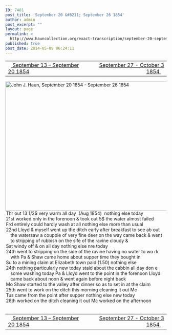 ```yaml
---
ID: 7481
post_title: 'September 20 &#8211; September 26 1854'
author: admin
post_excerpt: ""
layout: page
permalink: >
  http://www.hauncollection.org/exact-transcription/september-20-september-26-1854/
published: true
post_date: 2014-05-09 06:24:11
---
```

<table style="width: 100%;" align="center">
<tbody>
<tr>
<td width="50%"><a title="September 13 – September 20 1854" href="http://www.hauncollection.org/version-2/version-ii-series-i/september-13-september-20-1854/"><img src="https://lh3.googleusercontent.com/-EFJpxxNiPNw/VqgtWBCZrMI/AAAAAAAAAFU/WfY4lPFWWkg/s800-Ic42/Soeb-Plain-Arrows-8-10px.png" alt="" width="10" height="10" /> September 13 – September 20 1854</a></td>
<td style="text-align: right;"><a title="September 27 – October 3 1854" href="http://www.hauncollection.org/version-2/version-ii-series-i/september-27-october-3-1854/">September 27 - October 3 1854 <img src="https://lh3.googleusercontent.com/-67k0cYlpXHw/VqgtWKz1MXI/AAAAAAAAAFU/k9PW_Piyurk/s800-Ic42/Soeb-Plain-Arrows-5-10px.png" alt="" width="10" height="10" /></a></td>
</tr>
</tbody>
</table>
<a href="http://www.hauncollection.org/wp-content/uploads/John Haun/JJH_054_September 20 1854 - September 26 1854.JPG" target="_blank" rel="noopener"><img class="alignnone wp-image-2284 size-large" src="http://www.hauncollection.org/wp-content/uploads/John Haun/JJH_054_September 20 1854 - September 26 1854-1024x682.jpg" alt="John J. Haun, September 20 1854 - September 26 1854" width="604" height="402" /></a>
<div style="text-indent: -1em; padding-left: 16px;">Thr out 13 1/2$ very warm all day  (Aug 1854)  nothing else today</div>
<div style="text-indent: -1em; padding-left: 16px;">21st worked only in the forenoon &amp; took out 5$ the water almost failed</div>
<div style="text-indent: -1em; padding-left: 16px;">Frd entirely could hardly wash at all nothing else more than usual</div>
<div style="text-indent: -1em; padding-left: 16px;">22nd Lloyd &amp; myself went up the ditch early after breakfast to see ab out the watersaw a coupple of very fine deer on the way came back &amp; went to stripping of rubbish on the sife of the ravine cloudy &amp;</div>
<div style="text-indent: -1em; padding-left: 16px;">Sat windy off &amp; on all day nothing else nre today</div>
<div style="text-indent: -1em; padding-left: 16px;">24th went to stripping on the side of the ravine having no water to wo rk with Pa &amp; Shaw came home about supper time they bought in</div>
<div style="text-indent: -1em; padding-left: 16px;">Su to a mining claim at Elizabeth town paid (1.50) nothing else</div>
<div style="text-indent: -1em; padding-left: 16px;">24th nothing particularly new today staid about the cabbin all day don e some washing today Pa &amp; Lloyd went to the point in the forenoon Lloyd came back about noon &amp; went again before night back</div>
<div style="text-indent: -1em; padding-left: 16px;">Mo Shaw started to the valley after dinner so as to set in at the claim</div>
<div style="text-indent: -1em; padding-left: 16px;">25th went to work on the ditch this morning cleaning it out Mc</div>
<div style="text-indent: -1em; padding-left: 16px;">Tus came from the point after supper nothing else new today</div>
<div style="text-indent: -1em; padding-left: 16px;">26th worked on the ditch cleaning it out Mc worked on the afternoon</div>
&nbsp;
<table style="width: 100%;" align="center">
<tbody>
<tr>
<td width="50%"><a title="September 13 – September 20 1854" href="http://www.hauncollection.org/version-2/version-ii-series-i/september-13-september-20-1854/"><img src="https://lh3.googleusercontent.com/-EFJpxxNiPNw/VqgtWBCZrMI/AAAAAAAAAFU/WfY4lPFWWkg/s800-Ic42/Soeb-Plain-Arrows-8-10px.png" alt="" width="10" height="10" /> September 13 – September 20 1854</a></td>
<td style="text-align: right;"><a title="September 27 – October 3 1854" href="http://www.hauncollection.org/version-2/version-ii-series-i/september-27-october-3-1854/">September 27 - October 3 1854 <img src="https://lh3.googleusercontent.com/-67k0cYlpXHw/VqgtWKz1MXI/AAAAAAAAAFU/k9PW_Piyurk/s800-Ic42/Soeb-Plain-Arrows-5-10px.png" alt="" width="10" height="10" /></a></td>
</tr>
</tbody>
</table>
